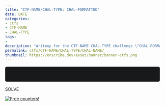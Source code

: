 ```yaml
---
title: "CTF-NAME/CHAL-TYPE: CHAL-FORMATTED"
date: DATE
categories:
- ctfs
- CTF-NAME
- CHAL-TYPE
tags:
-
description: "Writeup for the CTF-NAME CHAL-TYPE challenge \"CHAL-FORMATTED\"."
permalink: ctfs/CTF-NAME/CHAL-TYPE/CHAL-NAME/
thumbnail: https://enscribe.dev/asset/banner/banner-ctfs.png
---
```


<script src="https://kit.fontawesome.com/129342a70b.js" crossorigin="anonymous"></script>

<style>
    .box {
        border: 1px solid rgb(23, 25, 27);
        border-radius: 5px;
        background-color: rgb(23, 25, 27);
        padding: 1rem;
        font-size: 90%;
        text-align: center;
        margin-top: 1rem;
        margin-bottom: 1rem;
    }
</style>

<div class="box">
DESCRIPTION
</div>

SOLVE

<a href="https://info.flagcounter.com/8Xkk"><img src="https://s01.flagcounter.com/count2/8Xkk/bg_212326/txt_C9CACC/border_C9CACC/columns_3/maxflags_12/viewers_3/labels_0/pageviews_1/flags_1/percent_0/" alt="Free counters!" border="0"></a>
